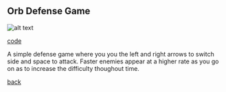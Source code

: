 ## Orb Defense Game
![alt text](https://littlerichey.github.io/Programming1Portfolio2016-17/images/hack.png )

[code](https://github.com/littlerichey/Programming1Portfolio2016-17/tree/master/hacknslash)

A simple defense game where you you the left and right arrows to switch side and space to attack. Faster enemies appear at a higher rate as you go on as to increase the difficulty thoughout time.

[back](https://littlerichey.github.io/Programming1Portfolio2016-17/)
